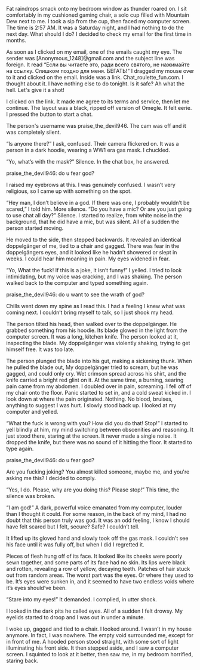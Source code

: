 Fat raindrops smack onto my bedroom window as thunder roared on. I sit comfortably in my cushioned gaming chair, a solo cup filled with Mountain Dew next to me. I took a sip from the cup, then faced my computer screen. The time is 2:57 AM. It was a Saturday night, and I had nothing to do the next day. What should I do? I decided to check my email for the first time in months.

As soon as I clicked on my email, one of the emails caught my eye. The sender was [Anonymous_1248]@gmail.com and the subject line was foreign. It read “Если вы читаете это, ради всего святого, не нажимайте на ссылку. Слишком поздно для меня. БЕГАТЬ!” I dragged my mouse over to it and clicked on the email. Inside was a link. Chat_roulette_fun.com. I thought about it. I have nothing else to do tonight. Is it safe? Ah what the hell. Let's give it a shot! 
 
I clicked on the link. It made me agree to its terms and service, then let me continue. The layout was a black, ripped off version of Omegle. It felt eerie. I pressed the button to start a chat. 

The person's username was praise_the_devil946. The cam was off and it was completely silent.

“Is anyone there?”  I ask, confused. Their camera flickered on. It was a person in a dark hoodie, wearing a WW1 era gas mask. I chuckled.

“Yo, what’s with the mask?” Silence. In the chat box, he answered.

praise_the_devil946: do u fear god?

I raised my eyebrows at this. I was genuinely confused. I wasn’t very religious, so I came up with something on the spot.

“Hey man, I don’t believe in a god. If there was one, I probably wouldn’t be scared,” I told him. More silence. “Do you have a mic? Or are you just going to use chat all day?” Silence. I started to realize, from white noise in the background, that he did have a mic, but was silent. All of a sudden the person started moving.

He moved to the side, then stepped backwards. It revealed an identical doppelgänger of me, tied to a chair and gagged. There was fear in the doppelgängers eyes, and it looked like he hadn’t showered or slept in weeks. I could hear him moaning in pain. My eyes widened in fear.

“Yo, What the fuck! If this is a joke, it isn’t funny!” I yelled. I tried to look intimidating, but my voice was cracking, and I was shaking. The person walked back to the computer and typed something again.

praise_the_devil946: do u want to see the wrath of god?

Chills went down my spine as I read this. I had a feeling I knew what was coming next. I couldn’t bring myself to talk, so I just shook my head.

The person tilted his head, then walked over to the doppelgänger. He grabbed something from his hoodie. Its blade glowed in the light from the computer screen. It was a long, kitchen knife. The person looked at it, inspecting the blade. My doppelgänger was violently shaking, trying to get himself free. It was too late.

The person plunged the blade into his gut, making a sickening thunk. When he pulled the blade out,  My doppelgänger tried to scream, but he was gagged, and could only cry. Wet crimson spread across his shirt, and the knife carried a bright red glint on it. At the same time, a burning, searing pain came from my abdomen. I doubled over in pain, screaming. I fell off of my chair onto the floor. Panic started to set in, and a cold sweat kicked in. I look down at where the pain originated. Nothing. No blood, bruises, anything to suggest I was hurt. I slowly stood back up. I looked at my computer and yelled.

“What the fuck is wrong with you? How did you do that! Stop!” I started to yell blindly at him, my mind switching between obscenities and reasoning. It just stood there,
 staring at the screen. It never made a single noise. It dropped the knife, but there was no sound of it hitting the floor. It started to type again.

praise_the_devil946: do u fear god?

Are you fucking joking? You almost killed someone, maybe me, and you're asking me this? I decided to comply.

“Yes, I do. Please, why are you doing this? Please stop!” This time, the silence was broken.

“I am god!” A dark, powerful voice emanated from my computer, louder than I thought it could. For some reason, in the back of my mind, I had no doubt that this person truly was god. It was an odd feeling, I know I should have felt scared but I felt, secure? Safe? I couldn’t tell. 

It lifted up its gloved hand and slowly took off the gas mask. I couldn’t see his face until it was fully off, but when I did I regretted it. 

Pieces of flesh hung off of its face. It looked like its cheeks were poorly sewn together, and some parts of its face had no skin. Its lips were black and rotten, revealing a row of yellow, decaying teeth. Patches of hair stuck out from random areas. The worst part was the eyes. Or where they used to be.  It’s eyes were sunken in, and it seemed to have two endless voids where it’s eyes should’ve been. 

“Stare into my eyes!” It demanded. I complied, in utter shock. 

I looked in the dark pits he called eyes. All of a sudden I felt drowsy. My eyelids started to droop and I was out in under a minute.

I woke up, gagged and tied to a chair. I looked around. I wasn’t in my house anymore. In fact, I was nowhere. The empty void surrounded me, except for in front of me. A hooded person stood straight, with some sort of light illuminating his front side. It then stepped aside, and I saw a computer screen. I squinted to look at it better, then saw me, in my bedroom horrified, staring back.
